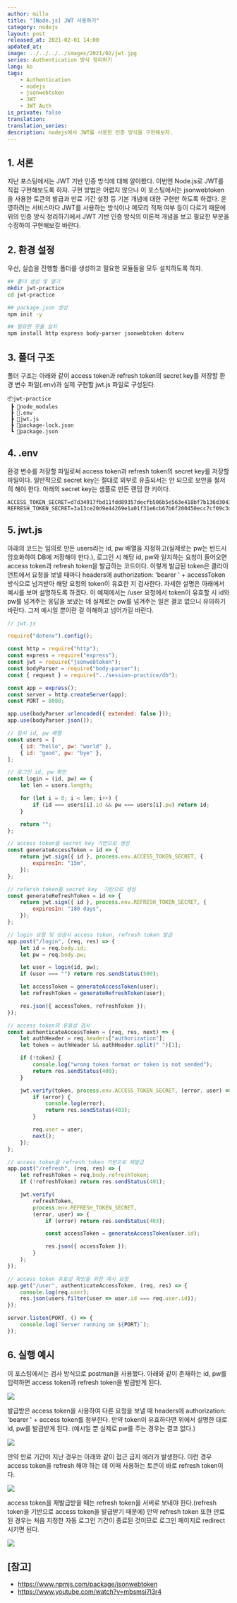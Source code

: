 ```yaml
---
author: millo
title: "[Node.js] JWT 사용하기"
category: nodejs
layout: post
released_at: 2021-02-01 14:00
updated_at:
image: ../../../../images/2021/02/jwt.jpg
series: Authentication 방식 정리하기
lang: ko
tags:
    - Authentication
    - nodejs
    - jsonwebtoken
    - JWT
    - JWT Auth
is_private: false
translation:
translation_series:
description: nodejs에서 JWT를 사용한 인증 방식을 구현해보자.
---
```


## 1. 서론

지난 포스팅에서는 JWT 기반 인증 방식에 대해 알아봤다. 이번엔 Node.js로 JWT를 직접 구현해보도록 하자. 구현 방법은 어렵지 않으나 이 포스팅에서는 jsonwebtoken을 사용한 토큰의 발급과 만료 기간 설정 등 기본 개념에 대한 구현만 하도록 하겠다. 운영하려는 서비스마다 JWT를 사용하는 방식이나 메모리 적재 여부 등이 다르기 때문에 위의 인증 방식 정리하기에서 JWT 기반 인증 방식의 이론적 개념을 보고 필요한 부분을 수정하여 구현해보길 바란다.

## 2. 환경 설정

우선, 실습을 진행할 폴더를 생성하고 필요한 모듈들을 모두 설치하도록 하자.

```bash
## 폴더 생성 및 열기
mkdir jwt-practice
cd jwt-practice

## package.json 생성
npm init -y

## 필요한 모듈 설치
npm install http express body-parser jsonwebtoken dotenv
```

## 3. 폴더 구조

폴더 구조는 아래와 같이 access token과 refresh token의 secret key를 저장할 환경 변수 파일(.env)과 실제 구현할 jwt.js 파일로 구성된다.

```
📦jwt-practice
 ┣ 📂node_modules
 ┣ 📜.env
 ┣ 📜jwt.js
 ┣ 📜package-lock.json
 ┗ 📜package.json
```

## 4. .env

환경 변수를 저장할 파일로써 access token과 refresh token의 secret key를 저장할 파일이다. 일반적으로 secret key는 절대로 외부로 유출되서는 안 되므로 보안을 철저히 해야 한다. 아래의 secret key는 샘플로 만든 랜덤 한 키이다.

```env
ACCESS_TOKEN_SECRET=d7d34917fbd11fdd89357decfb506b5e563e418bf7b136d30436dfa0dddbd4a6e318099c8e4918b87fd8e47e23196c441a5c892a6895d6061e27f89ed1ba19d6
REFRESH_TOKEN_SECRET=3a13ce20d9e44269e1a01f31e6cb67b6f200450ecc7cf09c3d0a199e512037422145d7727fa874e128bfbbc198b06e99ae1f6e24b57e8cd598102b61bffa8e69
```

## 5. jwt.js

아래의 코드는 임의로 만든 users라는 id, pw 배열을 지정하고(실제로는 pw는 반드시 암호화하여 DB에 저장해야 한다.), 로그인 시 해당 id, pw와 일치하는 요청이 들어오면 access token과 refresh token을 발급하는 코드이다. 이렇게 발급된 token은 클라이언트에서 요청을 보낼 때마다 headers에 authorization: 'bearer ' + accessToken 방식으로 넘겨받아 해당 요청의 token이 유효한 지 검사한다. 자세한 설명은 아래에서 예시를 보며 설명하도록 하겠다.
이 예제에서는 /user 요청에서 token이 유효할 시 id와 pw를 넘겨주는 응답을 보냈는 데 실제로는 pw를 넘겨주는 일은 결코 없으니 유의하기 바란다. 그저 예시일 뿐이란 걸 이해하고 넘어가길 바란다.

```js
// jwt.js

require("dotenv").config();

const http = require("http");
const express = require("express");
const jwt = require("jsonwebtoken");
const bodyParser = require("body-parser");
const { request } = require("../session-practice/db");

const app = express();
const server = http.createServer(app);
const PORT = 8080;

app.use(bodyParser.urlencoded({ extended: false }));
app.use(bodyParser.json());

// 임시 id, pw 배열
const users = [
    { id: "hello", pw: "world" },
    { id: "good", pw: "bye" },
];

// 로그인 id, pw 확인
const login = (id, pw) => {
    let len = users.length;

    for (let i = 0; i < len; i++) {
        if (id === users[i].id && pw === users[i].pw) return id;
    }

    return "";
};

// access token을 secret key 기반으로 생성
const generateAccessToken = id => {
    return jwt.sign({ id }, process.env.ACCESS_TOKEN_SECRET, {
        expiresIn: "15m",
    });
};

// refersh token을 secret key  기반으로 생성
const generateRefreshToken = id => {
    return jwt.sign({ id }, process.env.REFRESH_TOKEN_SECRET, {
        expiresIn: "180 days",
    });
};

// login 요청 및 성공시 access token, refresh token 발급
app.post("/login", (req, res) => {
    let id = req.body.id;
    let pw = req.body.pw;

    let user = login(id, pw);
    if (user === "") return res.sendStatus(500);

    let accessToken = generateAccessToken(user);
    let refreshToken = generateRefreshToken(user);

    res.json({ accessToken, refreshToken });
});

// access token의 유효성 검사
const authenticateAccessToken = (req, res, next) => {
    let authHeader = req.headers["authorization"];
    let token = authHeader && authHeader.split(" ")[1];

    if (!token) {
        console.log("wrong token format or token is not sended");
        return res.sendStatus(400);
    }

    jwt.verify(token, process.env.ACCESS_TOKEN_SECRET, (error, user) => {
        if (error) {
            console.log(error);
            return res.sendStatus(403);
        }

        req.user = user;
        next();
    });
};

// access token을 refresh token 기반으로 재발급
app.post("/refresh", (req, res) => {
    let refreshToken = req.body.refreshToken;
    if (!refreshToken) return res.sendStatus(401);

    jwt.verify(
        refreshToken,
        process.env.REFRESH_TOKEN_SECRET,
        (error, user) => {
            if (error) return res.sendStatus(403);

            const accessToken = generateAccessToken(user.id);

            res.json({ accessToken });
        }
    );
});

// access token 유효성 확인을 위한 예시 요청
app.get("/user", authenticateAccessToken, (req, res) => {
    console.log(req.user);
    res.json(users.filter(user => user.id === req.user.id));
});

server.listen(PORT, () => {
    console.log(`Server running on ${PORT}`);
});
```

## 6. 실행 예시

이 포스팅에서는 검사 방식으로 postman을 사용했다. 아래와 같이 존재하는 id, pw를 입력하면 access token과 refresh token을 발급받게 된다.

![](../../../../images/2021/02/jwt1.png)

발급받은 access token을 사용하여 다른 요청을 보낼 때 headers에 authorization: 'bearer ' + access token를 첨부한다. 만약 token이 유효하다면 위에서 설명한 대로 id, pw를 발급받게 된다. (예시일 뿐 실제로 pw를 주는 경우는 결코 없다.)

![](../../../../images/2021/02/jwt2.png)

만약 만료 기간이 지난 경우는 아래와 같이 접근 금지 에러가 발생한다. 이런 경우 access token을 refresh 해야 하는 데 이때 사용하는 토큰이 바로 refresh token이다.

![](../../../../images/2021/02/jwt3.png)

access token을 재발급받을 때는 refresh token을 서버로 보내야 한다.(refresh token을 기반으로 access token을 발급받기 때문에) 만약 refresh token 또한 만료된 경우는 처음 지정한 자동 로그인 기간이 종료된 것이므로 로그인 페이지로 redirect 시키면 된다.

![](../../../../images/2021/02/jwt4.png)

## [참고]

-   https://www.npmjs.com/package/jsonwebtoken
-   https://www.youtube.com/watch?v=mbsmsi7l3r4
